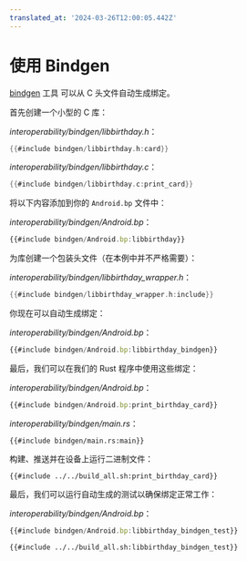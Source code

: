 ```yaml
---
translated_at: '2024-03-26T12:00:05.442Z'
---
```


# 使用 Bindgen

[bindgen](https://rust-lang.github.io/rust-bindgen/introduction.html) 工具
可以从 C 头文件自动生成绑定。

首先创建一个小型的 C 库：

_interoperability/bindgen/libbirthday.h_：

```c
{{#include bindgen/libbirthday.h:card}}
```

_interoperability/bindgen/libbirthday.c_：

```c
{{#include bindgen/libbirthday.c:print_card}}
```

将以下内容添加到你的 `Android.bp` 文件中：

_interoperability/bindgen/Android.bp_：

```javascript
{{#include bindgen/Android.bp:libbirthday}}
```

为库创建一个包装头文件（在本例中并不严格需要）：

_interoperability/bindgen/libbirthday_wrapper.h_：

```c
{{#include bindgen/libbirthday_wrapper.h:include}}
```

你现在可以自动生成绑定：

_interoperability/bindgen/Android.bp_：

```javascript
{{#include bindgen/Android.bp:libbirthday_bindgen}}
```

最后，我们可以在我们的 Rust 程序中使用这些绑定：

_interoperability/bindgen/Android.bp_：

```javascript
{{#include bindgen/Android.bp:print_birthday_card}}
```

_interoperability/bindgen/main.rs_：

```rust,compile_fail
{{#include bindgen/main.rs:main}}
```

构建、推送并在设备上运行二进制文件：

```shell
{{#include ../../build_all.sh:print_birthday_card}}
```

最后，我们可以运行自动生成的测试以确保绑定正常工作：

_interoperability/bindgen/Android.bp_：

```javascript
{{#include bindgen/Android.bp:libbirthday_bindgen_test}}
```

```shell
{{#include ../../build_all.sh:libbirthday_bindgen_test}}
```
